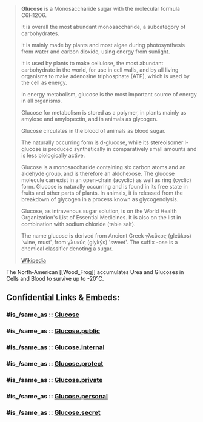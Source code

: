 
> **Glucose** is a Monosaccharide sugar with the molecular formula C6H12O6. 
> 
> It is overall the most abundant monosaccharide, a subcategory of carbohydrates. 
> 
> It is mainly made by plants and most algae during photosynthesis from water and carbon dioxide, 
> using energy from sunlight. 
> 
> It is used by plants to make cellulose, the most abundant carbohydrate in the world, for use in cell walls, 
> and by all living organisms to make adenosine triphosphate (ATP), which is used by the cell as energy.
>
> In energy metabolism, glucose is the most important source of energy in all organisms. 
> 
> Glucose for metabolism is stored as a polymer, in plants mainly as amylose and amylopectin, 
> and in animals as glycogen. 
> 
> Glucose circulates in the blood of animals as blood sugar. 
> 
> The naturally occurring form is d-glucose, 
> while its stereoisomer l-glucose is produced synthetically in comparatively small amounts 
> and is less biologically active. 
> 
> Glucose is a monosaccharide containing six carbon atoms and an aldehyde group, and is therefore an aldohexose. 
> The glucose molecule can exist in an open-chain (acyclic) as well as ring (cyclic) form. 
> Glucose is naturally occurring and is found in its free state in fruits and other parts of plants. 
> In animals, it is released from the breakdown of glycogen in a process known as glycogenolysis.
>
> Glucose, as intravenous sugar solution, is on the World Health Organization's List of Essential Medicines. 
> It is also on the list in combination with sodium chloride (table salt).
>
> The name glucose is derived from Ancient Greek γλεῦκος (gleûkos) 'wine, must', from γλυκύς (glykýs) 'sweet'. 
> The suffix -ose is a chemical classifier denoting a sugar.
>
> [Wikipedia](https://en.wikipedia.org/wiki/Glucose)

The North-American [[Wood_Frog]] accumulates Urea and Glucoses in Cells and Blood to survive up to -20°C. 


## Confidential Links & Embeds: 

### #is_/same_as :: [Glucose](Glucose.md) 

### #is_/same_as :: [Glucose.public](/_public/bio/Metabolism/Nutrition/Carbohydrate/Monosaccharide/Glucose.public.md) 

### #is_/same_as :: [Glucose.internal](/_internal/bio/Metabolism/Nutrition/Carbohydrate/Monosaccharide/Glucose.internal.md) 

### #is_/same_as :: [Glucose.protect](/_protect/bio/Metabolism/Nutrition/Carbohydrate/Monosaccharide/Glucose.protect.md) 

### #is_/same_as :: [Glucose.private](/_private/bio/Metabolism/Nutrition/Carbohydrate/Monosaccharide/Glucose.private.md) 

### #is_/same_as :: [Glucose.personal](/_personal/bio/Metabolism/Nutrition/Carbohydrate/Monosaccharide/Glucose.personal.md) 

### #is_/same_as :: [Glucose.secret](/_secret/bio/Metabolism/Nutrition/Carbohydrate/Monosaccharide/Glucose.secret.md)

